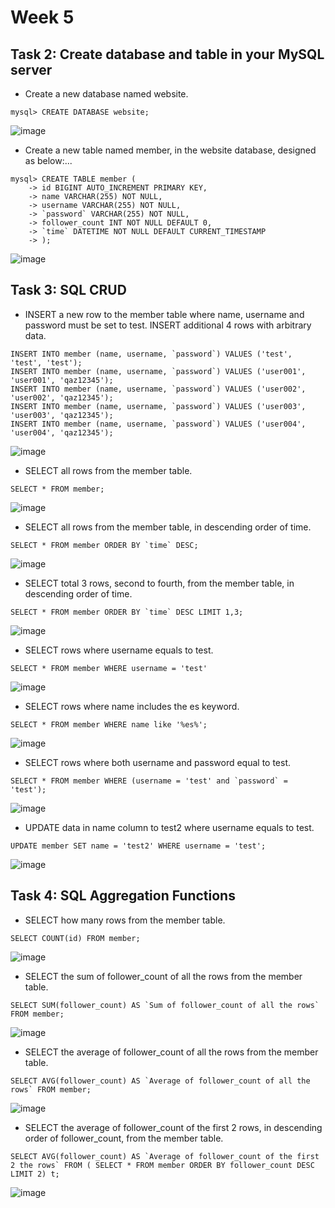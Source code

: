 # Week 5

## Task 2: Create database and table in your MySQL server

- Create a new database named website.

```
mysql> CREATE DATABASE website;
```

![image](url)

- Create a new table named member, in the website database, designed as below:...

```
mysql> CREATE TABLE member (
    -> id BIGINT AUTO_INCREMENT PRIMARY KEY,
    -> name VARCHAR(255) NOT NULL,
    -> username VARCHAR(255) NOT NULL,
    -> `password` VARCHAR(255) NOT NULL,
    -> follower_count INT NOT NULL DEFAULT 0,
    -> `time` DATETIME NOT NULL DEFAULT CURRENT_TIMESTAMP
    -> );
```

![image](url)

## Task 3: SQL CRUD

- INSERT a new row to the member table where name, username and password must be set to test. INSERT additional 4 rows with arbitrary data.

```
INSERT INTO member (name, username, `password`) VALUES ('test', 'test', 'test');
INSERT INTO member (name, username, `password`) VALUES ('user001', 'user001', 'qaz12345');
INSERT INTO member (name, username, `password`) VALUES ('user002', 'user002', 'qaz12345');
INSERT INTO member (name, username, `password`) VALUES ('user003', 'user003', 'qaz12345');
INSERT INTO member (name, username, `password`) VALUES ('user004', 'user004', 'qaz12345');
```

![image](url)

- SELECT all rows from the member table.

```
SELECT * FROM member;
```

![image](url)

- SELECT all rows from the member table, in descending order of time.

```
SELECT * FROM member ORDER BY `time` DESC;
```

![image](url)

- SELECT total 3 rows, second to fourth, from the member table, in descending order of time.

```
SELECT * FROM member ORDER BY `time` DESC LIMIT 1,3;
```

![image](url)

- SELECT rows where username equals to test.

```
SELECT * FROM member WHERE username = 'test'
```

![image](url)

- SELECT rows where name includes the es keyword.

```
SELECT * FROM member WHERE name like '%es%';
```

![image](url)

- SELECT rows where both username and password equal to test.

```
SELECT * FROM member WHERE (username = 'test' and `password` = 'test');
```

![image](url)

- UPDATE data in name column to test2 where username equals to test.

```
UPDATE member SET name = 'test2' WHERE username = 'test';
```

![image](url)

## Task 4: SQL Aggregation Functions

- SELECT how many rows from the member table.

```
SELECT COUNT(id) FROM member;
```

![image](url)

- SELECT the sum of follower_count of all the rows from the member table.

```
SELECT SUM(follower_count) AS `Sum of follower_count of all the rows` FROM member;
```

![image](url)

- SELECT the average of follower_count of all the rows from the member table.

```
SELECT AVG(follower_count) AS `Average of follower_count of all the rows` FROM member;
```

![image](url)

- SELECT the average of follower_count of the first 2 rows, in descending order of follower_count, from the member table.

```
SELECT AVG(follower_count) AS `Average of follower_count of the first 2 the rows` FROM ( SELECT * FROM member ORDER BY follower_count DESC LIMIT 2) t;
```

![image](url)
